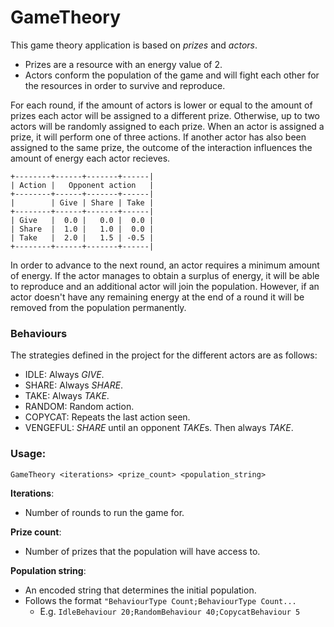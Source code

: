 # GameTheory

This game theory application is based on *prizes* and *actors*. 
- Prizes are a resource with an energy value of 2.
- Actors conform the population of the game and will fight each other for the resources in order to survive and reproduce.

For each round, if the amount of actors is lower or equal to the amount of prizes each actor will be assigned to a different prize. Otherwise, up to two actors will be randomly assigned to each prize. When an actor is assigned a prize, it will perform one of three actions. If another actor has also been assigned to the same prize, the outcome of the interaction influences the amount of energy each actor recieves.
    
	+--------+------+-------+------|
	| Action |   Opponent action   |
	+--------+------+-------+------|
	|        | Give | Share | Take |
	+--------+------+-------+------|
	| Give   |  0.0 |   0.0 |  0.0 |
	| Share  |  1.0 |   1.0 |  0.0 |
	| Take   |  2.0 |   1.5 | -0.5 |
	+--------+------+-------+------|

In order to advance to the next round, an actor requires a minimum amount of energy. If the actor manages to obtain a surplus of energy, it will be able to reproduce and an additional actor will join the population. However, if an actor doesn't have any remaining energy at the end of a round it will be removed from the population permanently.

### Behaviours

The strategies defined in the project for the different actors are as follows:
- IDLE: Always *GIVE*.
- SHARE: Always *SHARE*.
- TAKE: Always *TAKE*.
- RANDOM: Random action.
- COPYCAT: Repeats the last action seen.
- VENGEFUL: *SHARE* until an opponent *TAKE*s. Then always *TAKE*.


### Usage:

	GameTheory <iterations> <prize_count> <population_string>
	
**Iterations**:
- Number of rounds to run the game for.
	
**Prize count**:
- Number of prizes that the population will have access to.
	
**Population string**:
- An encoded string that determines the initial population.
- Follows the format `"BehaviourType Count;BehaviourType Count...`
    - E.g. `IdleBehaviour 20;RandomBehaviour 40;CopycatBehaviour 5`